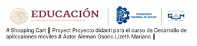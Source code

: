 <center>
<img src='md/imagenes/image.png' alt='Itgam Banner'>
</center>
# Shopping Cart 🛒 Proyect
Proyecto didacti para el curso de 
Desarrollo de apliccaiones moviles
# Autor
Aleman Osorio Lizeth Mariana 🦋